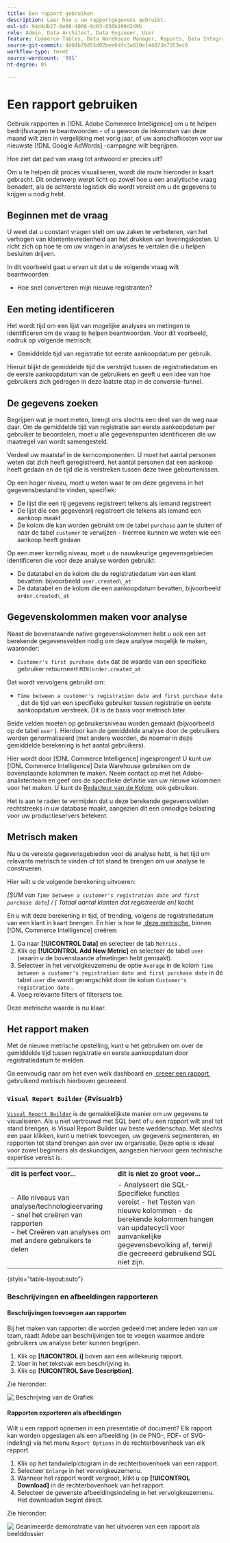 ```yaml
---
title: Een rapport gebruiken
description: Leer hoe u uw rapportgegevens gebruikt.
exl-id: 94d4db27-0e06-4066-9c03-036b109d2d9b
role: Admin, Data Architect, Data Engineer, User
feature: Commerce Tables, Data Warehouse Manager, Reports, Data Integration
source-git-commit: 4d04b79d55d02bee6dfc3a810e144073e7353ec0
workflow-type: tm+mt
source-wordcount: '995'
ht-degree: 0%

---
```


# Een rapport gebruiken

Gebruik rapporten in [!DNL Adobe Commerce Intelligence] om u te helpen bedrijfsvragen te beantwoorden - of u gewoon de inkomsten van deze maand wilt zien in vergelijking met vorig jaar, of uw aanschafkosten voor uw nieuwste [!DNL Google AdWords] -campagne wilt begrijpen.

Hoe ziet dat pad van vraag tot antwoord er precies uit?

Om u te helpen dit proces visualiseren, wordt die route hieronder in kaart gebracht. Dit onderwerp werpt licht op zowel hoe u een analytische vraag benadert, als de achterste logistiek die wordt vereist om u de gegevens te krijgen u nodig hebt.

## Beginnen met de vraag

U weet dat u constant vragen stelt om uw zaken te verbeteren, van het verhogen van klantentevredenheid aan het drukken van leveringskosten. U richt zich op hoe te om uw vragen in analyses te vertalen die u helpen besluiten drijven.

In dit voorbeeld gaat u ervan uit dat u de volgende vraag wilt beantwoorden:

* Hoe snel converteren mijn nieuwe registranten?

## Een meting identificeren

Het wordt tijd om een lijst van mogelijke analyses en metingen te identificeren om de vraag te helpen beantwoorden. Voor dit voorbeeld, nadruk op volgende metrisch:

* Gemiddelde tijd van registratie tot eerste aankoopdatum per gebruik.

Hieruit blijkt de gemiddelde tijd die verstrijkt tussen de registratiedatum en de eerste aankoopdatum van de gebruikers en geeft u een idee van hoe gebruikers zich gedragen in deze laatste stap in de conversie-funnel.

## De gegevens zoeken

Begrijpen wat je moet meten, brengt ons slechts een deel van de weg naar daar. Om de gemiddelde tijd van registratie aan eerste aankoopdatum per gebruiker te beoordelen, moet u alle gegevenspunten identificeren die uw maatregel van wordt samengesteld.

Verdeel uw maatstaf in de kerncomponenten. U moet het aantal personen weten dat zich heeft geregistreerd, het aantal personen dat een aankoop heeft gedaan en de tijd die is verstreken tussen deze twee gebeurtenissen.

Op een hoger niveau, moet u weten waar te om deze gegevens in het gegevensbestand te vinden, specifiek:

* De lijst die een rij gegevens registreert telkens als iemand registreert
* De lijst die een gegevensrij registreert die telkens als iemand een aankoop maakt
* De kolom die kan worden gebruikt om de tabel `purchase` aan te sluiten of naar de tabel `customer` te verwijzen - hiermee kunnen we weten wie een aankoop heeft gedaan

Op een meer korrelig niveau, moet u de nauwkeurige gegevensgebieden identificeren die voor deze analyse worden gebruikt:

* De datatabel en de kolom die de registratiedatum van een klant bevatten: bijvoorbeeld `user.created\_at`
* De datatabel en de kolom die een aankoopdatum bevatten, bijvoorbeeld `order.created\_at`

## Gegevenskolommen maken voor analyse

Naast de bovenstaande native gegevenskolommen hebt u ook een set berekende gegevensvelden nodig om deze analyse mogelijk te maken, waaronder:

* `Customer's first purchase date` dat de waarde van een specifieke gebruiker retourneert `MIN(order.created_at`

Dat wordt vervolgens gebruikt om:

* `Time between a customer's registration date and first purchase date` , dat de tijd van een specifieke gebruiker tussen registratie en eerste aankoopdatum verstreek. Dit is de basis voor metrisch later.

Beide velden moeten op gebruikersniveau worden gemaakt (bijvoorbeeld op de tabel `user` ). Hierdoor kan de gemiddelde analyse door de gebruikers worden genormaliseerd (met andere woorden, de noemer in deze gemiddelde berekening is het aantal gebruikers).

Hier wordt door [!DNL Commerce Intelligence] ingesprongen! U kunt uw [!DNL Commerce Intelligence] Data Warehouse gebruiken om de bovenstaande kolommen te maken. Neem contact op met het Adobe-analistenteam en geef ons de specifieke definitie van uw nieuwe kolommen voor het maken. U kunt de [&#x200B; Redacteur van de Kolom &#x200B;](../../data-analyst/data-warehouse-mgr/creating-calculated-columns.md) ook gebruiken.

Het is aan te raden te vermijden dat u deze berekende gegevensvelden rechtstreeks in uw database maakt, aangezien dit een onnodige belasting voor uw productieservers betekent.

## Metrisch maken

Nu u de vereiste gegevensgebieden voor de analyse hebt, is het tijd om relevante metrisch te vinden of tot stand te brengen om uw analyse te construeren.

Hier wilt u de volgende berekening uitvoeren:


_[SUM van `Time between a customer's registration date and first purchase date`] / [ Totaal aantal klanten dat registreerde en]_ kocht

En u wilt deze berekening in tijd, of trending, volgens de registratiedatum van een klant in kaart brengen. En hier is hoe te [&#x200B; deze metrische &#x200B;](../../data-user/reports/ess-manage-data-metrics.md) binnen [!DNL Commerce Intelligence] creëren:

1. Ga naar **[!UICONTROL Data]** en selecteer de tab `Metrics` .
1. Klik op **[!UICONTROL Add New Metric]** en selecteer de tabel `user` (waarin u de bovenstaande afmetingen hebt gemaakt).
1. Selecteer in het vervolgkeuzemenu de optie `Average` in de kolom `Time between a customer's registration date and first purchase date` in de tabel `user` die wordt gerangschikt door de kolom `Customer's registration date` .
1. Voeg relevante filters of filtersets toe.

Deze metrische waarde is nu klaar.

## Het rapport maken

Met de nieuwe metrische opstelling, kunt u het gebruiken om over de gemiddelde tijd tussen registratie en eerste aankoopdatum door registratiedatum te melden.

Ga eenvoudig naar om het even welk dashboard en [&#x200B; creeer een rapport &#x200B;](../../data-user/reports/ess-manage-data-metrics.md) gebruikend metrisch hierboven gecreeerd.

### `Visual Report Builder` {#visualrb}

[&#x200B; `Visual Report Builder`](../../data-user/reports/ess-rpt-build-visual.md) is de gemakkelijkste manier om uw gegevens te visualiseren. Als u niet vertrouwd met SQL bent of u een rapport wilt snel tot stand brengen, is Visual Report Builder uw beste weddenschap. Met slechts een paar klikken, kunt u metriek toevoegen, uw gegevens segmenteren, en rapporten tot stand brengen aan over uw organisatie. Deze optie is ideaal voor zowel beginners als deskundigen, aangezien hiervoor geen technische expertise vereist is.

|  |  |
|--- |--- |
| **dit is perfect voor...** | **dit is niet zo groot voor...** |
| - Alle niveaus van analyse/technologieervaring <br> - snel het creëren van rapporten <br> - het Creëren van analyses om met andere gebruikers te delen | - Analyseert die SQL-Specifieke functies <br> vereist - het Testen van nieuwe kolommen - de berekende kolommen hangen van updatecycli voor aanvankelijke gegevensbevolking af, terwijl die gecreeerd gebruikend SQL niet zijn. |

{style="table-layout:auto"}

### Beschrijvingen en afbeeldingen rapporteren

#### Beschrijvingen toevoegen aan rapporten

Bij het maken van rapporten die worden gedeeld met andere leden van uw team, raadt Adobe aan beschrijvingen toe te voegen waarmee andere gebruikers uw analyse beter kunnen begrijpen.

1. Klik op **[!UICONTROL i]** boven aan een willekeurig rapport.
1. Voer in het tekstvak een beschrijving in.
1. Klik op **[!UICONTROL Save Description]**.

Zie hieronder:

![&#x200B; Beschrijving van de Grafiek &#x200B;](../../assets/Chart_Description.gif)

#### Rapporten exporteren als afbeeldingen

Wilt u een rapport opnemen in een presentatie of document? Elk rapport kan worden opgeslagen als een afbeelding (in de PNG-, PDF- of SVG-indeling) via het menu `Report Options` in de rechterbovenhoek van elk rapport.

1. Klik op het tandwielpictogram in de rechterbovenhoek van een rapport.
1. Selecteer `Enlarge` in het vervolgkeuzemenu.
1. Wanneer het rapport wordt vergroot, klikt u op **[!UICONTROL Download]** in de rechterbovenhoek van het rapport.
1. Selecteer de gewenste afbeeldingsindeling in het vervolgkeuzemenu. Het downloaden begint direct.

Zie hieronder:

![&#x200B; Geanimeerde demonstratie van het uitvoeren van een rapport als beelddossier &#x200B;](../../assets/exp-rep-as-image.gif)
